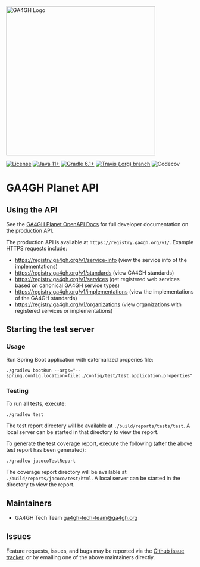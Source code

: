 <img src="https://www.ga4gh.org/wp-content/themes/ga4gh/dist/assets/svg/logos/logo-full-color.svg" alt="GA4GH Logo" style="width: 400px;"/>

[![License](https://img.shields.io/badge/License-Apache%202.0-blue.svg?style=flat-square)](https://opensource.org/licenses/Apache-2.0)
[![Java 11+](https://img.shields.io/badge/java-11+-blue.svg?style=flat-square)](https://www.java.com)
[![Gradle 6.1+](https://img.shields.io/badge/gradle-6.1+-blue.svg?style=flat-square)](https://gradle.org/)
[![Travis (.org) branch](https://img.shields.io/travis/ga4gh/ga4gh-registry/master.svg?style=flat-square)](https://travis-ci.org/ga4gh/ga4gh-registry)
![Codecov](https://img.shields.io/codecov/c/github/ga4gh/ga4gh-registry?style=flat-square)

# GA4GH Planet API

## Using the API

See the [GA4GH Planet OpenAPI Docs](https://ga4gh.github.io/ga4gh-registry/docs/) for full developer documentation on the production API.

The production API is available at `https://registry.ga4gh.org/v1/`. Example HTTPS requests include:

* https://registry.ga4gh.org/v1/service-info (view the service info of the implementations)
* https://registry.ga4gh.org/v1/standards (view GA4GH standards)
* https://registry.ga4gh.org/v1/services (get registered web services based on canonical GA4GH service types)
* https://registry.ga4gh.org/v1/implementations (view the implementations of the GA4GH standards)
* https://registry.ga4gh.org/v1/organizations (view organizations with registered services or implementations)

## Starting the test server

### Usage

Run Spring Boot application with externalized properies file:
```
./gradlew bootRun --args="--spring.config.location=file:./config/test/test.application.properties"
```

### Testing

To run all tests, execute:
```
./gradlew test
```

The test report directory will be available at `./build/reports/tests/test`. A local server can be started in that directory to view the report.

To generate the test coverage report, execute the following (after the above test report has been generated):

```
./gradlew jacocoTestReport
```

The coverage report directory will be available at `./build/reports/jacoco/test/html`. A local server can be started in the directory to view the report.

## Maintainers

* GA4GH Tech Team [ga4gh-tech-team@ga4gh.org](mailto:ga4gh-tech-team@ga4gh.org)

## Issues

Feature requests, issues, and bugs may be reported via the [Github issue tracker](https://github.com/ga4gh/ga4gh-registry/issues), or by emailing one of the above maintainers directly.